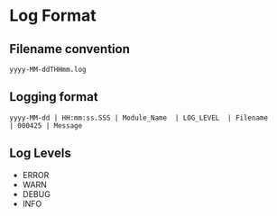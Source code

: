 # Log Format

## Filename convention

~~~
yyyy-MM-ddTHHmm.log
~~~

## Logging format

~~~
yyyy-MM-dd | HH:mm:ss.SSS | Module_Name  | LOG_LEVEL  | Filename         | 000425 | Message
~~~

## Log Levels

- ERROR
- WARN
- DEBUG
- INFO
